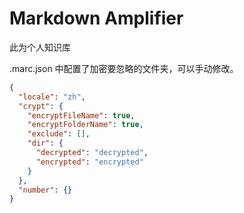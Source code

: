 # Markdown Amplifier

此为个人知识库

.marc.json 中配置了加密要忽略的文件夹，可以手动修改。

```json
{
  "locale": "zh",
  "crypt": {
    "encryptFileName": true,
    "encryptFolderName": true,
    "exclude": [],
    "dir": {
      "decrypted": "decrypted",
      "encrypted": "encrypted"
    }
  },
  "number": {}
}
```
